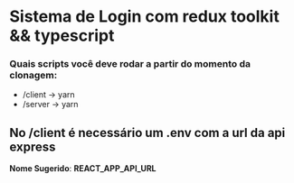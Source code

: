 # Sistema de Login com redux toolkit && typescript

### Quais scripts você deve rodar a partir do momento da clonagem:

- /client -> yarn
- /server -> yarn


## No /client é necessário um .env com a url da api express

**__Nome Sugerido__**: **REACT_APP_API_URL**